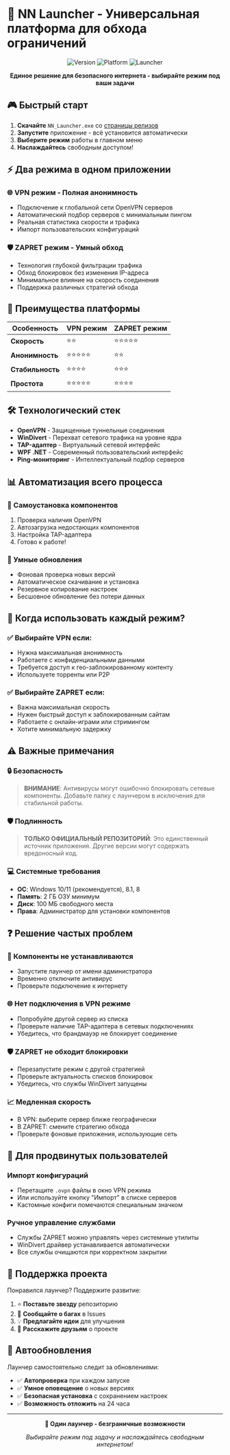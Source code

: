 # 🚀 NN Launcher - Универсальная платформа для обхода ограничений

<div align="center">

![Version](https://img.shields.io/badge/version-1.0.1-purple.svg)
![Platform](https://img.shields.io/badge/platform-Windows-blue.svg)
![Launcher](https://img.shields.io/badge/Launcher-VPN_&_ZAPRET-green.svg)

**Единое решение для безопасного интернета - выбирайте режим под ваши задачи**

</div>

## 🎮 Быстрый старт

1. **Скачайте** `NN_Launcher.exe` со [страницы релизов]([https://github.com/ZXCRick/NN_Launch/releases](https://github.com/ZXCRick/NN_Launch/releases))
2. **Запустите** приложение - всё установится автоматически
3. **Выберите режим** работы в главном меню
4. **Наслаждайтесь** свободным доступом!

## ⚡ Два режима в одном приложении

### 🌐 **VPN режим** - Полная анонимность
- Подключение к глобальной сети OpenVPN серверов
- Автоматический подбор серверов с минимальным пингом
- Реальная статистика скорости и трафика
- Импорт пользовательских конфигураций

### 🛡️ **ZAPRET режим** - Умный обход
- Технология глубокой фильтрации трафика
- Обход блокировок без изменения IP-адреса
- Минимальное влияние на скорость соединения
- Поддержка различных стратегий обхода

## 🚀 Преимущества платформы

| Особенность | VPN режим | ZAPRET режим |
|-------------|-----------|--------------|
| **Скорость** | ⭐⭐ | ⭐⭐⭐⭐⭐ |
| **Анонимность** | ⭐⭐⭐⭐⭐ | ⭐⭐ |
| **Стабильность** | ⭐⭐⭐⭐ | ⭐⭐⭐ |
| **Простота** | ⭐⭐⭐⭐⭐ | ⭐⭐⭐⭐ |

## 🛠️ Технологический стек

- **OpenVPN** - Защищенные туннельные соединения
- **WinDivert** - Перехват сетевого трафика на уровне ядра  
- **TAP-адаптер** - Виртуальный сетевой интерфейс
- **WPF .NET** - Современный пользовательский интерфейс
- **Ping-мониторинг** - Интеллектуальный подбор серверов

## 📊 Автоматизация всего процесса

### 🔧 Самоустановка компонентов
1. Проверка наличия OpenVPN
2. Автозагрузка недостающих компонентов
3. Настройка TAP-адаптера
4. Готово к работе!

### 🔄 Умные обновления
- Фоновая проверка новых версий
- Автоматическое скачивание и установка
- Резервное копирование настроек
- Бесшовное обновление без потери данных

## 🎯 Когда использовать каждый режим?

### ✅ Выбирайте VPN если:
- Нужна максимальная анонимность
- Работаете с конфиденциальными данными
- Требуется доступ к гео-заблокированному контенту
- Используете торренты или P2P

### ✅ Выбирайте ZAPRET если:
- Важна максимальная скорость
- Нужен быстрый доступ к заблокированным сайтам
- Работаете с онлайн-играми или стримингом
- Хотите минимальную задержку

## ⚠️ Важные примечания

### 🔒 Безопасность
> **ВНИМАНИЕ**: Антивирусы могут ошибочно блокировать сетевые компоненты. Добавьте папку с лаунчером в исключения для стабильной работы.

### 🛡️ Подлинность
> **ТОЛЬКО ОФИЦИАЛЬНЫЙ РЕПОЗИТОРИЙ**: Это единственный источник приложения. Другие версии могут содержать вредоносный код.

### 💻 Системные требования
- **ОС**: Windows 10/11 (рекомендуется), 8.1, 8
- **Память**: 2 ГБ ОЗУ минимум
- **Диск**: 100 МБ свободного места
- **Права**: Администратор для установки компонентов

## ❓ Решение частых проблем

### 🔄 Компоненты не устанавливаются
- Запустите лаунчер от имени администратора
- Временно отключите антивирус
- Проверьте подключение к интернету

### 🌐 Нет подключения в VPN режиме
- Попробуйте другой сервер из списка
- Проверьте наличие TAP-адаптера в сетевых подключениях
- Убедитесь, что брандмауэр не блокирует соединение

### 🛡️ ZAPRET не обходит блокировки
- Перезапустите режим с другой стратегией
- Проверьте актуальность списков блокировок
- Убедитесь, что службы WinDivert запущены

### 📈 Медленная скорость
- В VPN: выберите сервер ближе географически
- В ZAPRET: смените стратегию обхода
- Проверьте фоновые приложения, использующие сеть

## 🔧 Для продвинутых пользователей

### Импорт конфигураций
- Перетащите `.ovpn` файлы в окно VPN режима
- Или используйте кнопку "Импорт" в списке серверов
- Кастомные конфиги помечаются специальным значком

### Ручное управление службами
- Службы ZAPRET можно управлять через системные утилиты
- WinDivert драйвер устанавливается автоматически
- Все службы очищаются при корректном закрытии

## 🌟 Поддержка проекта

Понравился лаунчер? Поддержите развитие:

1. ⭐ **Поставьте звезду** репозиторию
2. 🐛 **Сообщайте о багах** в Issues
3. 💡 **Предлагайте идеи** для улучшения
4. 📢 **Расскажите друзьям** о проекте

## 🔄 Автообновления

Лаунчер самостоятельно следит за обновлениями:
- ✅ **Автопроверка** при каждом запуске
- ✅ **Умное оповещение** о новых версиях
- ✅ **Безопасная установка** с сохранением настроек
- ✅ **Возможность отложить** на 24 часа

---

<div align="center">

**💫 Один лаунчер - безграничные возможности**

*Выбирайте режим под задачу и наслаждайтесь свободным интернетом!*

</div>





